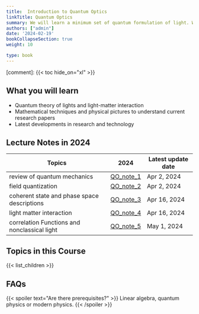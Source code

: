 ```yaml
---
title:  Introduction to Quantum Optics
linkTitle: Quantum Optics
summary: We will learn a minimum set of quantum formulation of light. We will explore the latest research developments.
authors: ["admin"]
date: '2024-02-19'
bookCollapseSection: true
weight: 10

type: book
---
```


[comment]: 
{{< toc hide_on="xl" >}}




## What you will learn

- Quantum theory of lights and light-matter interaction
- Mathematical techniques and physical pictures to understand current research papers 
- Latest developments in research and technology

## Lecture Notes in 2024

| Topics  |      2024                   | Latest update date|        
|----------|----------------------------|------------------------|
| review of quantum mechanics | [QO_note_1](/QO_2024/QO_note_1_review_QM.pdf) |   Apr 2, 2024| 
| field quantization | [QO_note_2](/QO_2024/QO_note_2_field_quantization.pdf) |   Apr 2, 2024| 
| coherent state and phase space descriptions | [QO_note_3](/QO_2024/QO_note_3_coherent_state_and_phase_space_description.pdf) |   Apr 16, 2024| 
| light matter interaction | [QO_note_4](/QO_2024/QO_note_4_light_matter_interaction.pdf) |   Apr 16, 2024|
| correlation Functions and nonclassical light | [QO_note_5](/QO_2024/QO_note_5_non-classical_light.pdf) |   May 1, 2024|


## Topics in this Course

{{< list_children >}}



## FAQs

{{< spoiler text="Are there prerequisites?" >}}
Linear algebra, quantum physics or modern physics.
{{< /spoiler >}}

